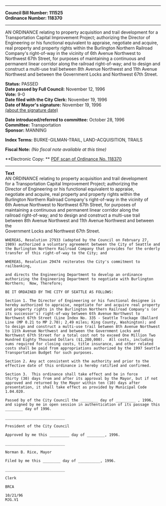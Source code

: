 * * * * *  
  
**Council Bill Number: [](#h0)[](#h2)111525**   
**Ordinance Number: 118370**  
  
* * * * *  
  
AN ORDINANCE relating to property acquisition and trail development for a Transportation Capital Improvement Project; authorizing the Director of Engineering or his functional equivalent to appraise, negotiate and acquire, real property and property rights within the Burlington Northern Railroad Company's right-of-way in the vicinity of 6th Avenue Northwest to Northwest 67th Street, for purposes of maintaining a continuous and permanent linear corridor along the railroad right-of-way; and to design and construct a multi-use trail between 8th Avenue Northwest and 11th Avenue Northwest and between the Government Locks and Northwest 67th Street.  
  
**Status:** PASSED   
**Date passed by Full Council:** November 12, 1996   
**Vote:** 9-0   
**Date filed with the City Clerk:** November 19, 1996   
**Date of Mayor's signature:** November 19, 1996   
[(about the signature date)](/~public/approvaldate.htm)   
  
  
**Date introduced/referred to committee:** October 28, 1996   
**Committee:** Transportation   
**Sponsor:** MANNING   
  
**Index Terms:** BURKE-GILMAN-TRAIL, LAND-ACQUISITION, TRAILS  
  
**Fiscal Note:** *(No fiscal note available at this time)*  
  
**Electronic Copy: ** [PDF scan of Ordinance No. 118370](/~archives/Ordinances/Ord_118370.pdf)  
  
* * * * *  
  
**Text**  
    AN ORDINANCE relating to property acquisition and trail development  
    for a Transportation Capital Improvement Project; authorizing the  
    Director of Engineering or his functional equivalent to appraise,  
    negotiate and acquire, real property and property rights within the  
    Burlington Northern Railroad Company's right-of-way in the vicinity of  
    6th Avenue Northwest to Northwest 67th Street, for purposes of  
    maintaining a continuous and permanent linear corridor along the  
    railroad right-of-way; and to design and construct a multi-use trail  
    between 8th Avenue Northwest and 11th Avenue Northwest and between the  
    Government Locks and Northwest 67th Street.  
  
    WHEREAS, Resolution 27933 (adopted by the Council on February 27,  
    1989) authorized a voluntary agreement between the City of Seattle and  
    the Burlington Northern Railroad Company that provides for the orderly  
    transfer of this right-of-way to the City; and  
  
    WHEREAS, Resolution 29474 reiterates the City's commitment to  
    railbanking,  
  
    and directs the Engineering Department to develop an ordinance  
    authorizing the Engineering Department to negotiate with Burlington  
    Northern;  Now, Therefore;  
  
    BE IT ORDAINED BY THE CITY OF SEATTLE AS FOLLOWS:  
  
    Section 1. The Director of Engineering or his functional designee is  
    hereby authorized to appraise, negotiate for and acquire real property  
    and property rights in the Burlington Northern Railroad Company's (or  
    its successor's) right-of-way between 6th Avenue Northwest to  
    Northwest 67th Street (Line Index No. 335 - Seattle Trackage (Ballard  
    Line (MP 0.21 to MP 2.70); 2.49 miles; King County, Washington); and  
    to design and construct a multi-use trail between 8th Avenue Northwest  
    to 11th Avenue Northwest and between the Government Locks and  
    Northwest 67th Street for a total cost not to exceed One Million Two  
    Hundred Eighty Thousand Dollars ($1,280,000).  All costs, including  
    sums required for closing costs, title insurance, and other related  
    costs shall be paid from appropriations authorized by the 1997 Seattle  
    Transportation Budget for such purposes.  
  
    Section 2. Any act consistent with the authority and prior to the  
    effective date of this ordinance is hereby ratified and confirmed.  
  
    Section 3.  This ordinance shall take effect and be in force  
    thirty (30) days from and after its approval by the Mayor, but if not  
    approved and returned by the Mayor within ten (10) days after  
    presentation, it shall take effect as provided by Municipal Code  
    1.04.020.  
  
    Passed by of the City Council the ________ day of _________ , 1996,  
    and signed by me in open session in authentication of its passage this  
    ________ day of 1996.  
  
    ___________________________  
  
    President of the City Council  
  
    Approved by me this _________ day of ________, 1996.  
  
    ___________________________  
  
    Norman B. Rice, Mayor  
  
    Filed by me this ________ day of __________, 1996.  
  
    ___________________________  
  
    Clerk  
  
    BRCA  
  
    10/21/96  
    MJG.V1  
